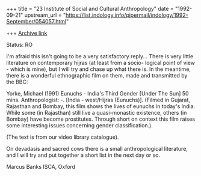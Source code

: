 +++
title = "23 Institute of Social and Cultural Anthropology"
date = "1992-09-21"
upstream_url = "https://list.indology.info/pipermail/indology/1992-September/054057.html"

+++
[Archive link](https://list.indology.info/pipermail/indology/1992-September/054057.html)

Status: RO

I'm afraid this isn't going to be a very satisfactory reply...  There is
very little literature on contemporary hijras (at least from a socio-
logical point of view - which is mine), but I will try and chase up
what there is.  In the meantime, there is a wonderful ethnographic film
on them, made and transmitted by the BBC:

Yorke, Michael (1991) Eunuchs - India's Third Gender [Under The Sun] 50 mins.
Anthropologist: -. [India - west/Hijras (Eunuchs)]. (Filmed in Gujarat,
Rajasthan and Bombay, this film shows the lives of eunuchs in today's India.
While some (in Rajasthan) still live a quasi-monastic existence, others (in
Bombay) have become prostitutes. Through short on context this film raises some
interesting issues concerning gender classification.).

(The text is from our video library catalogue).

On devadasis and sacred cows there is a small anthropological literature, and I
will try and put together a short list in the next day or so.

Marcus Banks
ISCA, Oxford




